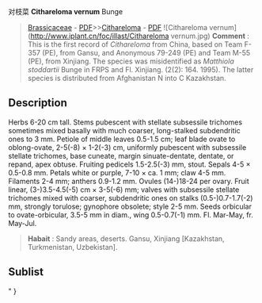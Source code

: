 对枝菜 **Cithareloma vernum** Bunge

> [Brassicaceae](http://www.iplant.cn/info/Brassicaceae?t=foc) - [PDF](http://www.iplant.cn/foc/pdf/Brassicaceae.pdf)>>[Cithareloma](http://www.iplant.cn/info/Cithareloma?t=foc) - [PDF](http://www.iplant.cn/foc/pdf/Cithareloma.pdf)
![Cithareloma vernum](http://www.iplant.cn/foc/illast/Cithareloma vernum.jpg)
> **Comment** : 
> This is the first record of *Cithareloma* from China, based on Team F-357 (PE), from Gansu, and Anonymous 79-249 (PE) and Team M-55 (PE), from Xinjiang. The species was misidentified as *Matthiola stoddartii* Bunge in FRPS and Fl. Xinjiang. (2(2): 164. 1995). The latter species is distributed from Afghanistan N into C Kazakhstan.

## Description

Herbs 6-20 cm tall. Stems pubescent with stellate subsessile trichomes sometimes mixed basally with much coarser, long-stalked subdendritic ones to 3 mm. Petiole of middle leaves 0.5-1.5 cm; leaf blade ovate to oblong-ovate, 2-5(-8) × 1-2(-3) cm, uniformly pubescent with subsessile stellate trichomes, base cuneate, margin sinuate-dentate, dentate, or repand, apex obtuse. Fruiting pedicels 1.5-2.5(-3) mm, stout. Sepals 4-5 × 0.5-0.8 mm. Petals white or purple, 7-10 × ca. 1 mm; claw 4-5 mm. Filaments 2-4 mm; anthers 0.9-1.2 mm. Ovules (14-)18-24 per ovary. Fruit linear, (3-)3.5-4.5(-5) cm × 3-5(-6) mm; valves with subsessile stellate trichomes mixed with coarser, subdendritic ones on stalks (0.5-)0.7-1.7(-2) mm, strongly torulose; gynophore obsolete; style 2-5 mm. Seeds orbicular to ovate-orbicular, 3.5-5 mm in diam., wing 0.5-0.7(-1) mm. Fl. Mar-May, fr. May-Jul.
> **Habait** : 
> Sandy areas, deserts. Gansu, Xinjiang [Kazakhstan, Turkmenistan, Uzbekistan].

## Sublist
"
}